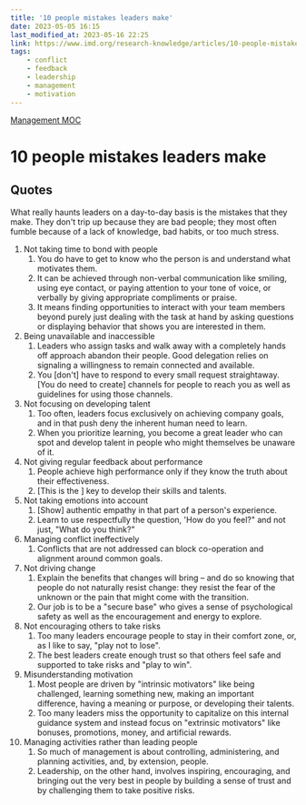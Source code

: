 ```yaml
---
title: '10 people mistakes leaders make'
date: 2023-05-05 16:15
last_modified_at: 2023-05-16 22:25
link: https://www.imd.org/research-knowledge/articles/10-people-mistakes-leaders-make/
tags:
    - conflict
    - feedback
    - leadership
    - management
    - motivation
---
```


[Management MOC](Management%20MOC.md)

# 10 people mistakes leaders make

## Quotes

What really haunts leaders on a day-to-day basis is the mistakes that they make. They don't trip up because they are bad people; they most often fumble because of a lack of knowledge, bad habits, or too much stress.

1. Not taking time to bond with people
    1. You do have to get to know who the person is and understand what motivates them.
    2. It can be achieved through non-verbal communication like smiling, using eye contact, or paying attention to your tone of voice, or verbally by giving appropriate compliments or praise.
    3. It means finding opportunities to interact with your team members beyond purely just dealing with the task at hand by asking questions or displaying behavior that shows you are interested in them.
2. Being unavailable and inaccessible
    1. Leaders who assign tasks and walk away with a completely hands off approach abandon their people. Good delegation relies on signaling a willingness to remain connected and available.
    2. You \[don't\] have to respond to every small request straightaway. \[You do need to create\] channels for people to reach you as well as guidelines for using those channels.
3. Not focusing on developing talent
    1. Too often, leaders focus exclusively on achieving company goals, and in that push deny the inherent human need to learn.
    2. When you prioritize learning, you become a great leader who can spot and develop talent in people who might themselves be unaware of it.
4. Not giving regular feedback about performance
    1. People achieve high performance only if they know the truth about their effectiveness.
    2. \[This is the \] key to develop their skills and talents.
5. Not taking emotions into account
    1. \[Show\] authentic empathy in that part of a person's experience.
    2. Learn to use respectfully the question, 'How do you feel?" and not just, "What do you think?"
6. Managing conflict ineffectively
    1. Conflicts that are not addressed can block co-operation and alignment around common goals.
7. Not driving change
    1. Explain the benefits that changes will bring – and do so knowing that people do not naturally resist change: they resist the fear of the unknown or the pain that might come with the transition.
    2. Our job is to be a "secure base" who gives a sense of psychological safety as well as the encouragement and energy to explore.
8. Not encouraging others to take risks
    1. Too many leaders encourage people to stay in their comfort zone, or, as I like to say, "play not to lose".
    2. The best leaders create enough trust so that others feel safe and supported to take risks and "play to win".
9. Misunderstanding motivation
    1. Most people are driven by "intrinsic motivators" like being challenged, learning something new, making an important difference, having a meaning or purpose, or developing their talents.
    2. Too many leaders miss the opportunity to capitalize on this internal guidance system and instead focus on "extrinsic motivators" like bonuses, promotions, money, and artificial rewards.
10. Managing activities rather than leading people
    1. So much of management is about controlling, administering, and planning activities, and, by extension, people.
    2. Leadership, on the other hand, involves inspiring, encouraging, and bringing out the very best in people by building a sense of trust and by challenging them to take positive risks.
